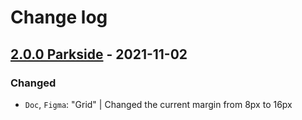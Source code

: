 # Change log

## [2.0.0 Parkside](https://github.com/cake-hub/parkside-figma/tree/v2.0.0) - 2021-11-02

### Changed

* `Doc`, `Figma`: "Grid" | Changed the current margin from 8px to 16px
